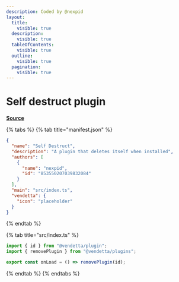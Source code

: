 ```yaml
---
description: Coded by @nexpid
layout:
  title:
    visible: true
  description:
    visible: true
  tableOfContents:
    visible: true
  outline:
    visible: true
  pagination:
    visible: true
---
```


# Self destruct plugin

[**Source**](https://github.com/nexpid/example-plugins/tree/master/plugins/SelfDestruct)

{% tabs %}
{% tab title="manifest.json" %}
```json
{
  "name": "Self Destruct",
  "description": "A plugin that deletes itself when installed",
  "authors": [
    {
      "name": "nexpid",
      "id": "853550207039832084"
    }
  ],
  "main": "src/index.ts",
  "vendetta": {
    "icon": "placeholder"
  }
}
```
{% endtab %}

{% tab title="src/index.ts" %}
```typescript
import { id } from "@vendetta/plugin";
import { removePlugin } from "@vendetta/plugins";

export const onLoad = () => removePlugin(id);
```
{% endtab %}
{% endtabs %}
